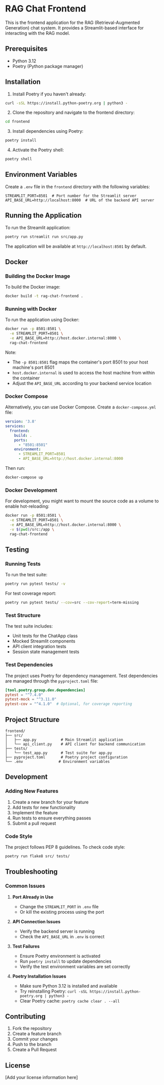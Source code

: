 # RAG Chat Frontend

This is the frontend application for the RAG (Retrieval-Augmented Generation) chat system. It provides a Streamlit-based interface for interacting with the RAG model.

## Prerequisites

- Python 3.12
- Poetry (Python package manager)

## Installation

1. Install Poetry if you haven't already:
```bash
curl -sSL https://install.python-poetry.org | python3 -
```

2. Clone the repository and navigate to the frontend directory:
```bash
cd frontend
```

3. Install dependencies using Poetry:
```bash
poetry install
```

4. Activate the Poetry shell:
```bash
poetry shell
```

## Environment Variables

Create a `.env` file in the `frontend` directory with the following variables:

```env
STREAMLIT_PORT=8501  # Port number for the Streamlit server
API_BASE_URL=http://localhost:8000  # URL of the backend API server
```

## Running the Application

To run the Streamlit application:

```bash
poetry run streamlit run src/app.py
```

The application will be available at `http://localhost:8501` by default.

## Docker

### Building the Docker Image

To build the Docker image:

```bash
docker build -t rag-chat-frontend .
```

### Running with Docker

To run the application using Docker:

```bash
docker run -p 8501:8501 \
  -e STREAMLIT_PORT=8501 \
  -e API_BASE_URL=http://host.docker.internal:8000 \
  rag-chat-frontend
```

Note: 
- The `-p 8501:8501` flag maps the container's port 8501 to your host machine's port 8501
- `host.docker.internal` is used to access the host machine from within the container
- Adjust the `API_BASE_URL` according to your backend service location

### Docker Compose

Alternatively, you can use Docker Compose. Create a `docker-compose.yml` file:

```yaml
version: '3.8'
services:
  frontend:
    build: .
    ports:
      - "8501:8501"
    environment:
      - STREAMLIT_PORT=8501
      - API_BASE_URL=http://host.docker.internal:8000
```

Then run:
```bash
docker-compose up
```

### Docker Development

For development, you might want to mount the source code as a volume to enable hot-reloading:

```bash
docker run -p 8501:8501 \
  -e STREAMLIT_PORT=8501 \
  -e API_BASE_URL=http://host.docker.internal:8000 \
  -v $(pwd)/src:/app \
  rag-chat-frontend
```

## Testing

### Running Tests

To run the test suite:

```bash
poetry run pytest tests/ -v
```

For test coverage report:
```bash
poetry run pytest tests/ --cov=src --cov-report=term-missing
```

### Test Structure

The test suite includes:
- Unit tests for the ChatApp class
- Mocked Streamlit components
- API client integration tests
- Session state management tests

### Test Dependencies

The project uses Poetry for dependency management. Test dependencies are managed through the `pyproject.toml` file:

```toml
[tool.poetry.group.dev.dependencies]
pytest = "^7.4.0"
pytest-mock = "^3.11.0"
pytest-cov = "^4.1.0"  # Optional, for coverage reporting
```

## Project Structure

```
frontend/
├── src/
│   ├── app.py           # Main Streamlit application
│   └── api_client.py    # API client for backend communication
├── tests/
│   └── test_app.py      # Test suite for app.py
├── pyproject.toml       # Poetry project configuration
└── .env                # Environment variables
```

## Development

### Adding New Features

1. Create a new branch for your feature
2. Add tests for new functionality
3. Implement the feature
4. Run tests to ensure everything passes
5. Submit a pull request

### Code Style

The project follows PEP 8 guidelines. To check code style:

```bash
poetry run flake8 src/ tests/
```

## Troubleshooting

### Common Issues

1. **Port Already in Use**
   - Change the `STREAMLIT_PORT` in `.env` file
   - Or kill the existing process using the port

2. **API Connection Issues**
   - Verify the backend server is running
   - Check the `API_BASE_URL` in `.env` is correct

3. **Test Failures**
   - Ensure Poetry environment is activated
   - Run `poetry install` to update dependencies
   - Verify the test environment variables are set correctly

4. **Poetry Installation Issues**
   - Make sure Python 3.12 is installed and available
   - Try reinstalling Poetry: `curl -sSL https://install.python-poetry.org | python3 -`
   - Clear Poetry cache: `poetry cache clear . --all`

## Contributing

1. Fork the repository
2. Create a feature branch
3. Commit your changes
4. Push to the branch
5. Create a Pull Request

## License

[Add your license information here]
